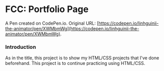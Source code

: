 # FCC: Portfolio Page

A Pen created on CodePen.io. Original URL: [https://codepen.io/linhguinii-the-animator/pen/XWMbmWg](https://codepen.io/linhguinii-the-animator/pen/XWMbmWg).


### Introduction
As in the title, this project is to show my HTML/CSS projects that I've done beforehand. This project is to continue practicing using HTML/CSS.


